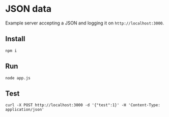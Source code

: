 # JSON data
Example server accepting a JSON and logging it on `http://localhost:3000`.

## Install
`npm i`

## Run
`node app.js`

## Test
`curl -X POST http://localhost:3000 -d '{"test":1}' -H 'Content-Type: application/json'`
